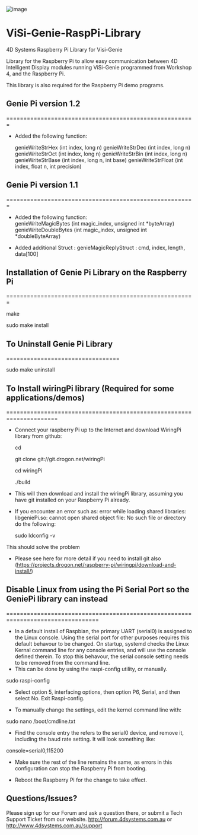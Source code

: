 ![image](http://www.4dsystems.com.au/imagenes/header.png)

ViSi-Genie-RaspPi-Library
====================

4D Systems Raspberry Pi Library for Visi-Genie

Library for the Raspberry Pi to allow easy communication between 4D Intelligent Display modules running ViSi-Genie programmed from Workshop 4, and the Raspberry Pi.

This library is also required for the Raspberry Pi demo programs.

## Genie Pi version 1.2 
=======================================================
*	Added the following function:

	genieWriteStrHex	(int index, long n)
	genieWriteStrDec	(int index, long n)
	genieWriteStrOct	(int index, long n)
	genieWriteStrBin	(int index, long n)
	genieWriteStrBase	(int index, long n, int base)
	genieWriteStrFloat	(int index, float n, int precision)
	
## Genie Pi version 1.1 
=======================================================
*	Added the following function:	
	genieWriteMagicBytes	(int magic_index, unsigned int *byteArray) 
	genieWriteDoubleBytes	(int magic_index, unsigned int *doubleByteArray)
	
* 	Added additional Struct : 
		genieMagicReplyStruct :	cmd, index, length, data[100]	

		
		

## Installation of Genie Pi Library on the Raspberry Pi
=======================================================

  make

  sudo make install

## To Uninstall Genie Pi Library
=================================

  sudo make uninstall
  

## To Install wiringPi library (Required for some applications/demos)
=====================================================================
* Connect your raspberry Pi up to the Internet and download WiringPi library from github:
  
  
  cd
  
  git clone git://git.drogon.net/wiringPi
  
  cd wiringPi
  
  ./build
  
  
* This will then download and install the wiringPi library, assuming you have git installed on your Raspberry Pi already.

* If you encounter an error such as: error while loading shared libraries: libgeniePi.so: cannot open shared object file: No such file or directory
do the following:

  sudo ldconfig -v

This should solve the problem

* Please see here for more detail if you need to install git also (https://projects.drogon.net/raspberry-pi/wiringpi/download-and-install/)
  

## Disable Linux from using the Pi Serial Port so the GeniePi library can instead
=================================================================================
* In a default install of Raspbian, the primary UART (serial0) is assigned to the Linux console. Using the serial port for other purposes requires this default behavour to be changed. On startup, systemd checks the Linux Kernal command line for any console entries, and will use the console defined therein. To stop this behavour, the serial console setting needs to be removed from the command line.
* This can be done by using the raspi-config utility, or manually.

sudo raspi-config

* Select option 5, interfacing options, then option P6, Serial, and then select No. Exit Raspi-config.

* To manually change the settings, edit the kernel command line with:

sudo nano /boot/cmdline.txt

* Find the console entry the refers to the serial0 device, and remove it, including the baud rate setting. It will look something like:

console=serial0,115200

* Make sure the rest of the line remains the same, as errors in this configuration can stop the Raspberry Pi from booting.

* Reboot the Raspberry Pi for the change to take effect.


## Questions/Issues?

Please sign up for our Forum and ask a question there, or submit a Tech Support Ticket from our website.
http://forum.4dsystems.com.au or http://www.4dsystems.com.au/support
